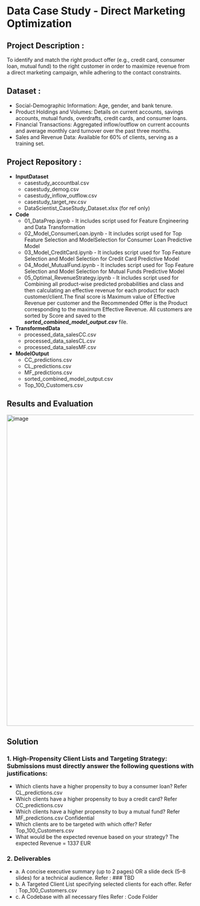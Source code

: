 # **Data Case Study - Direct Marketing Optimization**

## Project Description : 
To identify and match the right product offer (e.g., credit card, consumer loan, mutual fund) to the right customer in order to maximize revenue from a direct marketing campaign, while adhering to the contact constraints.
## Dataset :
* Social-Demographic Information: Age, gender, and bank tenure.
* Product Holdings and Volumes: Details on current accounts, savings accounts, mutual
funds, overdrafts, credit cards, and consumer loans.
* Financial Transactions: Aggregated inflow/outflow on current accounts and average
monthly card turnover over the past three months.
* Sales and Revenue Data: Available for 60% of clients, serving as a training set.
## Project Repository :
* **InputDataset**
    * casestudy_accountbal.csv
    * casestudy_demog.csv
    * casestudy_inflow_outflow.csv
    * casestudy_target_rev.csv
    * DataScientist_CaseStudy_Dataset.xlsx (for ref only)
* **Code**
    * 01_DataPrep.ipynb - It includes script used for Feature Engineering and Data Transformation
    * 02_Model_ConsumerLoan.ipynb - It includes script used for Top Feature Selection and ModelSelection for Consumer Loan Predictive Model
    * 03_Model_CreditCard.ipynb - It includes script used for Top Feature Selection and Model Selection for Credit Card Predictive Model
    * 04_Model_MutualFund.ipynb - It includes script used for Top Feature Selection and Model Selection for Mutual Funds Predictive Model
    * 05_Optimal_RevenueStrategy.ipynb - It includes script used for Combining all product-wise predicted probabilities and class and then calculating an effective revenue for each product for each customer/client.The final score is Maximum value of Effective Revenue per customer and the Recommended Offer is the Product corresponding to the maximum Effective Revenue.
      All customers are sorted by Score and saved to the **_sorted_combined_model_output.csv_** file.
* **TransformedData**
   * processed_data_salesCC.csv
   * processed_data_salesCL.csv
   * processed_data_salesMF.csv
* **ModelOutput**
  * CC_predictions.csv
  * CL_predictions.csv
  * MF_predictions.csv
  * sorted_combined_model_output.csv
  * Top_100_Customers.csv
 
## Results and Evaluation

<img width="837" alt="image" src="https://github.com/user-attachments/assets/a9ec8eff-03ed-4972-a642-d7e61e61c81d" />

## Solution 
### 1. High-Propensity Client Lists and Targeting Strategy: Submissions must directly answer the following questions with justifications:
* Which clients have a higher propensity to buy a consumer loan? Refer CL_predictions.csv
* Which clients have a higher propensity to buy a credit card? Refer CC_predictions.csv
* Which clients have a higher propensity to buy a mutual fund? Refer MF_predictions.csv
 Confidential
* Which clients are to be targeted with which offer? Refer Top_100_Customers.csv
* What would be the expected revenue based on your strategy?
The expected Revenue = 1337 EUR
### 2. Deliverables
* a. A concise executive summary (up to 2 pages) OR a slide deck (5–8 slides) for a technical audience.
Refer : ### TBD
* b. A Targeted Client List specifying selected clients for each offer.
Refer : Top_100_Customers.csv
* c. A Codebase with all necessary files
 Refer : Code Folder
